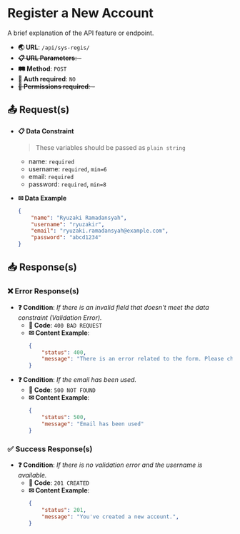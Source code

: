 # Register a New Account

A brief explanation of the API feature or endpoint.

- **🌏 URL**: `/api/sys-regis/`
- ~~**📋 URL Parameters**: -~~
- **🛤️ Method**: `POST`
- **🔐 Auth required**: `NO`
- ~~**🚫 Permissions required**: -~~

## 📤 Request(s)

- **📋 Data Constraint**
	> These variables should be passed as `plain string`
	- name: `required`
	- username: `required`, `min=6`
	- email: `required`
	- password: `required`, `min=8`

- **✉ Data Example**
	```json
	{
		"name": "Ryuzaki Ramadansyah",
		"username": "ryuzakir",
		"email": "ryuzaki.ramadansyah@example.com",
		"password": "abcd1234"
	}
	```

## 📥 Response(s)

### ❌ Error Response(s)
- **❓ Condition**: *If there is an invalid field that doesn't meet the data constraint (Validation Error).*
	- **🔢 Code**: `400 BAD REQUEST`
	- **✉ Content Example**:
		```json
		{
			"status": 400,
			"message": "There is an error related to the form. Please check carefully.",
		}
		```
- **❓ Condition**: *If the email has been used.*
	- **🔢 Code**: `500 NOT FOUND`
	- **✉ Content Example**:
		```json
		{
			"status": 500,
			"message": "Email has been used"
		}
		```

### ✅ Success Response(s)
- **❓ Condition**: *If there is no validation error and the username is available.*
	- **🔢 Code**: `201 CREATED`
	- **✉ Content Example**:
		```json
		{
			"status": 201,
			"message": "You've created a new account.",
		}
		```
